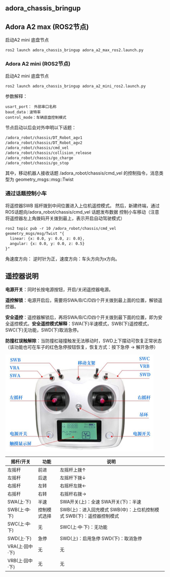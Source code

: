 ## adora_chassis_bringup 

## Adora A2 max (ROS2节点)

启动A2 mini 底盘节点

```
ros2 launch adora_chassis_bringup adora_a2_max_ros2.launch.py
```

 

### Adora A2 mini (ROS2节点)

启动A2 mini 底盘节点

```
ros2 launch adora_chassis_bringup adora_a2_mini_ros2.launch.py
```

参数解释：

```
usart_port： 外部串口名称
baud_data：波特率
control_mode：车辆底盘控制模式
```

节点启动以后会对外申明以下话题：

```
/adora_robot/chassis/DT_Robot_agv1
/adora_robot/chassis/DT_Robot_agv2
/adora_robot/chassis/cmd_vel
/adora_robot/chassis/collision_release
/adora_robot/chassis/go_charge
/adora_robot/chassis/go_stop
```

其中，移动机器人接收话题 /adora_robot/chassis/cmd_vel 的控制指令，消息类型为 geometry_msgs::msg::Twist 

### 通过话题控制小车

将遥控器SWB 摇杆拨到中间位置进入上位机遥控模式。 然后，新建终端，通过ROS话题向/adora_robot/chassis/cmd_vel 话题发布数据 控制小车移动（注意 将遥控器左上角拨码开关拨到最上，表示开启自动驾驶模式）

```
ros2 topic pub -r 10 /adora_robot/chassis/cmd_vel geometry_msgs/msg/Twist "{
  linear: {x: 0.0, y: 0.0, z: 0.0},
  angular: {x: 0.0, y: 0.0, z: 0.5}
}"
```

角速度方向： 逆时针为正，速度方向：车头方向为x方向。



## 遥控器说明

**电源开关**：同时长按电源按钮，开启/关闭遥控器电源。

 

**遥控解锁**：电源开启后，需要将SWA/B/C/D四个开关拨到最上面的位置，解锁遥控器。

 

**安全遥控**：遥控器解锁后，再将SWA/B/C/D四个开关拨到最下面的位置，即为安全遥控模式。**安全遥控模式解释**：SWA(下)半速模式，SWB(下)遥控模式，SWC(下)无功能，SWD(下)取消急停。



**防撞杠误触解除**：当防撞杠碰撞触发无法移动时，SWD上下摆动可恢复正常状态（该功能也可在车子的红色急停按钮恢复，恢复方式：按下急停 -> 解开急停）



<img src="fig/fig1.jpg" alt="fig1" style="zoom:50%;" />



| 摇杆/开关       | 功能         | 说明                                                         |
| --------------- | ------------ | ------------------------------------------------------------ |
| 左摇杆          | 前进         | 左摇杆上拨↑                                                  |
| 左摇杆          | 后退         | 左摇杆下拨↓                                                  |
| 右摇杆          | 左转         | 右摇杆左拨←                                                  |
| 右摇杆          | 右转         | 右摇杆右拨→                                                  |
| SWA(上·下)      | 半速         | SWA开关(上)：全速  SWA开关(下)：半速                         |
| SWB(上·中·下)   | 控制模式选择 | SWB(上)：进入回充模式  SWB(中)：上位机控制模式  SWB(下)：遥控器控制模式 |
| SWC(上·中·下)   | 无           | SWC(上·中·下)：无功能                                        |
| SWD(上·下)      | 急停         | SWD(上)：启用急停  SWD(下)：取消急停                         |
| VRA(上·回中·下) | 无           | 无                                                           |
| VRB(上·回中·下) | 无           | 无                                                           |
